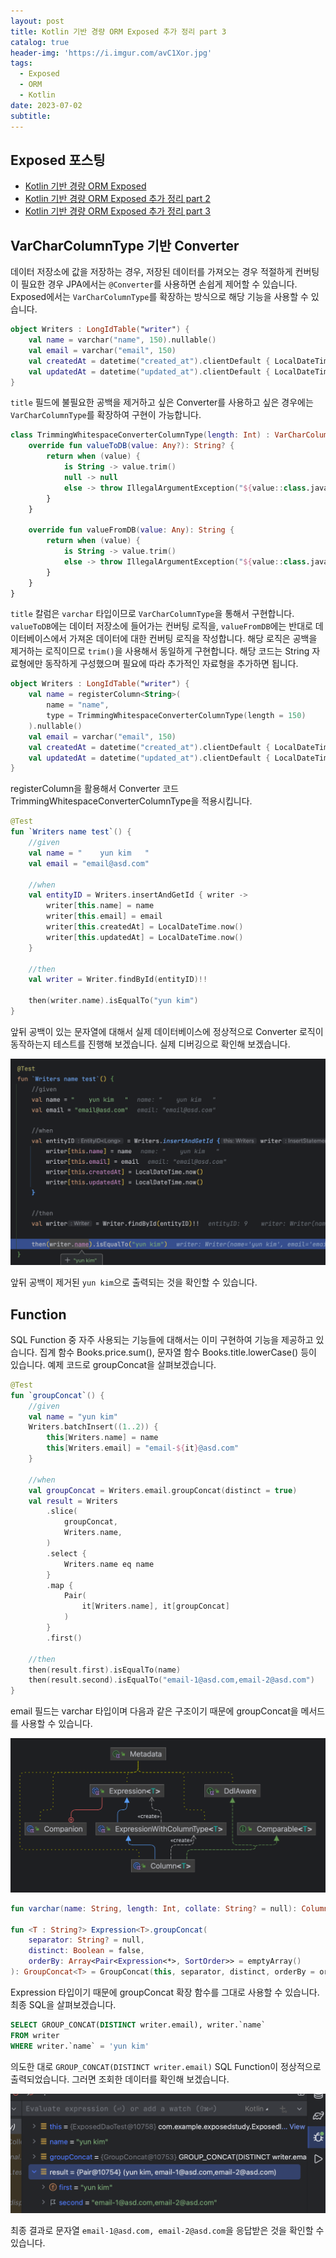 ```yaml
---
layout: post
title: Kotlin 기반 경량 ORM Exposed 추가 정리 part 3
catalog: true
header-img: 'https://i.imgur.com/avC1Xor.jpg'
tags:
  - Exposed
  - ORM
  - Kotlin
date: 2023-07-02
subtitle:
---
```


## Exposed 포스팅

* [Kotlin 기반 경량 ORM Exposed](https://cheese10yun.github.io/exposed/)
* [Kotlin 기반 경량 ORM Exposed 추가 정리 part 2](https://cheese10yun.github.io/exposed-2/)
* [Kotlin 기반 경량 ORM Exposed 추가 정리 part 3](https://cheese10yun.github.io/exposed-3/)

## VarCharColumnType 기반 Converter

데이터 저장소에 값을 저장하는 경우, 저장된 데이터를 가져오는 경우 적절하게 컨버팅이 필요한 경우 JPA에서는 `@Converter`를 사용하면 손쉽게 제어할 수 있습니다. Exposed에서는 `VarCharColumnType`를 확장하는 방식으로 해당 기능을 사용할 수 있습니다.

```kotlin
object Writers : LongIdTable("writer") {
    val name = varchar("name", 150).nullable()
    val email = varchar("email", 150)
    val createdAt = datetime("created_at").clientDefault { LocalDateTime.now() }
    val updatedAt = datetime("updated_at").clientDefault { LocalDateTime.now() }
}
```

`title` 필드에 불필요한 공백을 제거하고 싶은 Converter를 사용하고 싶은 경우에는 `VarCharColumnType`를 확장하여 구현이 가능합니다.

```kotlin
class TrimmingWhitespaceConverterColumnType(length: Int) : VarCharColumnType(colLength = length) {
    override fun valueToDB(value: Any?): String? {
        return when (value) {
            is String -> value.trim()
            null -> null
            else -> throw IllegalArgumentException("${value::class.java.typeName} 타입은 Exposed 기반 컨버터에서 지원하지 않습니다.")
        }
    }

    override fun valueFromDB(value: Any): String {
        return when (value) {
            is String -> value.trim()
            else -> throw IllegalArgumentException("${value::class.java.typeName} 타입은 Exposed 기반 컨버터에서 지원하지 않습니다.")
        }
    }
}
```

`title` 칼럼은 `varchar` 타입이므로 `VarCharColumnType`을 통해서 구현합니다. `valueToDB`에는 데이터 저장소에 들어가는 컨버팅 로직을, `valueFromDB`에는 반대로 데이터베이스에서 가져온 데이터에 대한 컨버팅 로직을 작성합니다. 해당 로직은 공백을 제거하는 로직이므로 `trim()`을 사용해서 동일하게 구현합니다. 해당 코드는 String 자료형에만 동작하게 구성했으며 필요에 따라 추가적인 자료형을 추가하면 됩니다.

```kotlin
object Writers : LongIdTable("writer") {
    val name = registerColumn<String>(
        name = "name",
        type = TrimmingWhitespaceConverterColumnType(length = 150)
    ).nullable()
    val email = varchar("email", 150)
    val createdAt = datetime("created_at").clientDefault { LocalDateTime.now() }
    val updatedAt = datetime("updated_at").clientDefault { LocalDateTime.now() }
}
```

registerColumn을 활용해서 Converter 코드 TrimmingWhitespaceConverterColumnType을 적용시킵니다.

```kotlin
@Test
fun `Writers name test`() {
    //given
    val name = "    yun kim   "
    val email = "email@asd.com"

    //when
    val entityID = Writers.insertAndGetId { writer ->
        writer[this.name] = name
        writer[this.email] = email
        writer[this.createdAt] = LocalDateTime.now()
        writer[this.updatedAt] = LocalDateTime.now()
    }
    
    //then
    val writer = Writer.findById(entityID)!!

    then(writer.name).isEqualTo("yun kim")
}
```
앞뒤 공백이 있는 문자열에 대해서 실제 데이터베이스에 정상적으로 Converter 로직이 동작하는지 테스트를 진행해 보겠습니다. 실제 디버깅으로 확인해 보겠습니다.

![](https://raw.githubusercontent.com/cheese10yun/blog-sample/master/exposed-study/docs/images/exposed-1.png)

앞뒤 공백이 제거된 `yun kim`으로 출력되는 것을 확인할 수 있습니다.

## Function

SQL Function 중 자주 사용되는 기능들에 대해서는 이미 구현하여 기능을 제공하고 있습니다. 집계 함수 Books.price.sum(), 문자열 함수 Books.title.lowerCase() 등이 있습니다. 예제 코드로 groupConcat을 살펴보겠습니다.

```kotlin
@Test
fun `groupConcat`() {
    //given
    val name = "yun kim"
    Writers.batchInsert((1..2)) {
        this[Writers.name] = name
        this[Writers.email] = "email-${it}@asd.com"
    }

    //when
    val groupConcat = Writers.email.groupConcat(distinct = true)
    val result = Writers
        .slice(
            groupConcat,
            Writers.name,
        )
        .select {
            Writers.name eq name
        }
        .map {
            Pair(
                it[Writers.name], it[groupConcat]
            )
        }
        .first()

    //then
    then(result.first).isEqualTo(name)
    then(result.second).isEqualTo("email-1@asd.com,email-2@asd.com")
}
```
email 필드는 varchar 타입이며 다음과 같은 구조이기 때문에 groupConcat을 메서드를 사용할 수 있습니다.

![](https://raw.githubusercontent.com/cheese10yun/blog-sample/master/exposed-study/docs/images/exposed-column.png)

```kotlin
fun varchar(name: String, length: Int, collate: String? = null): Column<String> = registerColumn(name, VarCharColumnType(length, collate))

fun <T : String?> Expression<T>.groupConcat(
    separator: String? = null,
    distinct: Boolean = false,
    orderBy: Array<Pair<Expression<*>, SortOrder>> = emptyArray()
): GroupConcat<T> = GroupConcat(this, separator, distinct, orderBy = orderBy)
```

Expression<String> 타입이기 때문에 groupConcat 확장 함수를 그대로 사용할 수 있습니다. 최종 SQL을 살펴보겠습니다.

```sql
SELECT GROUP_CONCAT(DISTINCT writer.email), writer.`name`
FROM writer
WHERE writer.`name` = 'yun kim'
```
의도한 대로 `GROUP_CONCAT(DISTINCT writer.email)` SQL Function이 정상적으로 출력되었습니다. 그러면 조회한 데이터를 확인해 보겠습니다.

![](https://raw.githubusercontent.com/cheese10yun/blog-sample/master/exposed-study/docs/images/exposed-2.png)

최종 결과로 문자열 `email-1@asd.com, email-2@asd.com`을 응답받은 것을 확인할 수 있습니다.